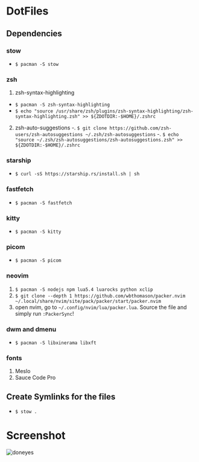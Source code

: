 # DotFiles

## Dependencies

### stow
- `$ pacman -S stow`

### zsh
1. zsh-syntax-highlighting
- `$ pacman -S zsh-syntax-highlighting`
- `$ echo "source /usr/share/zsh/plugins/zsh-syntax-highlighting/zsh-syntax-highlighting.zsh" >> ${ZDOTDIR:-$HOME}/.zshrc`
2. zsh-auto-suggestions
-. `$ git clone https://github.com/zsh-users/zsh-autosuggestions ~/.zsh/zsh-autosuggestions`
-. `$ echo "source ~/.zsh/zsh-autosuggestions/zsh-autosuggestions.zsh" >> ${ZDOTDIR:-$HOME}/.zshrc`
### starship
- `$ curl -sS https://starship.rs/install.sh | sh`
### fastfetch 
- `$ pacman -S fastfetch`
### kitty
- `$ pacman -S kitty`
### picom
- `$ pacman -S picom`
### neovim
1. `$ pacman -S nodejs npm lua5.4 luarocks python xclip`
2. `$ git clone --depth 1 https://github.com/wbthomason/packer.nvim ~/.local/share/nvim/site/pack/packer/start/packer.nvim`
3. open nvim, go to `~/.config/nvim/lua/packer.lua`. Source the file and simply run `:PackerSync`!
### dwm and dmenu
- `$ pacman -S libxinerama libxft`
### fonts
1. Meslo
2. Sauce Code Pro

## Create Symlinks for the files
- `$ stow .`

# Screenshot

![doneyes](https://github.com/dREADEDbIRD/dotfiles/assets/92884276/e03977cb-5c98-4d83-a145-3d1dc1c6d88c)














